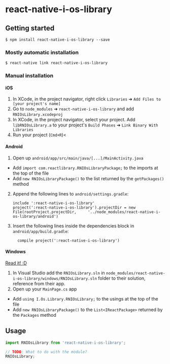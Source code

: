 
# react-native-i-os-library

## Getting started

`$ npm install react-native-i-os-library --save`

### Mostly automatic installation

`$ react-native link react-native-i-os-library`

### Manual installation


#### iOS

1. In XCode, in the project navigator, right click `Libraries` ➜ `Add Files to [your project's name]`
2. Go to `node_modules` ➜ `react-native-i-os-library` and add `RNIOsLibrary.xcodeproj`
3. In XCode, in the project navigator, select your project. Add `libRNIOsLibrary.a` to your project's `Build Phases` ➜ `Link Binary With Libraries`
4. Run your project (`Cmd+R`)<

#### Android

1. Open up `android/app/src/main/java/[...]/MainActivity.java`
  - Add `import com.reactlibrary.RNIOsLibraryPackage;` to the imports at the top of the file
  - Add `new RNIOsLibraryPackage()` to the list returned by the `getPackages()` method
2. Append the following lines to `android/settings.gradle`:
  	```
  	include ':react-native-i-os-library'
  	project(':react-native-i-os-library').projectDir = new File(rootProject.projectDir, 	'../node_modules/react-native-i-os-library/android')
  	```
3. Insert the following lines inside the dependencies block in `android/app/build.gradle`:
  	```
      compile project(':react-native-i-os-library')
  	```

#### Windows
[Read it! :D](https://github.com/ReactWindows/react-native)

1. In Visual Studio add the `RNIOsLibrary.sln` in `node_modules/react-native-i-os-library/windows/RNIOsLibrary.sln` folder to their solution, reference from their app.
2. Open up your `MainPage.cs` app
  - Add `using I.Os.Library.RNIOsLibrary;` to the usings at the top of the file
  - Add `new RNIOsLibraryPackage()` to the `List<IReactPackage>` returned by the `Packages` method


## Usage
```javascript
import RNIOsLibrary from 'react-native-i-os-library';

// TODO: What to do with the module?
RNIOsLibrary;
```
  